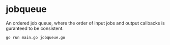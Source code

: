 # jobqueue

An ordered job queue, where the order of input jobs and output callbacks is guranteed to be consistent.

```
go run main.go jobqueue.go
```

